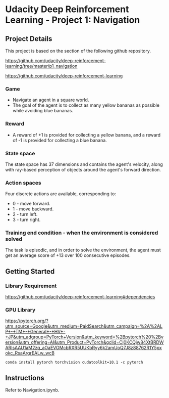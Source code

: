 # Udacity Deep Reinforcement Learning - Project 1: Navigation

## Project Details

This project is based on the section of the following github repository.

https://github.com/udacity/deep-reinforcement-learning/tree/master/p1_navigation

https://github.com/udacity/deep-reinforcement-learning

### Game
- Navigate an agent in a square world.
- The goal of the agent is to collect as many yellow bananas as possible while avoiding blue bananas.

### Reward
- A reward of +1 is provided for collecting a yellow banana, and a reward of -1 is provided for collecting a blue banana.

### State space
The state space has 37 dimensions and contains the agent's velocity, along with ray-based perception of objects around the agent's forward direction. 


### Action spaces
Four discrete actions are available, corresponding to:

* 0 - move forward.
* 1 - move backward.
* 2 - turn left.
* 3 - turn right.

### Training end condition - when the environment is considered solved

The task is episodic, and in order to solve the environment, the agent must get an average score of +13 over 100 consecutive episodes.


## Getting Started

### Library Requirement
https://github.com/udacity/deep-reinforcement-learning#dependencies

### GPU Library
https://pytorch.org/?utm_source=Google&utm_medium=PaidSearch&utm_campaign=%2A%2ALP+-+TM+-+General+-+HV+-+JP&utm_adgroup=PyTorch+Version&utm_keyword=%2Bpytorch%20%2Bversion&utm_offering=AI&utm_Product=PyTorch&gclid=Cj0KCQjw84XtBRDWARIsAAU1aM2zq_aOaEVOMcbRXR5UUKbRyy6k2amUoQ7J8z88762R1Y5pxokc_RsaArgrEALw_wcB

``
conda install pytorch torchvision cudatoolkit=10.1 -c pytorch
``
## Instructions

Refer to Navigation.ipynb.

